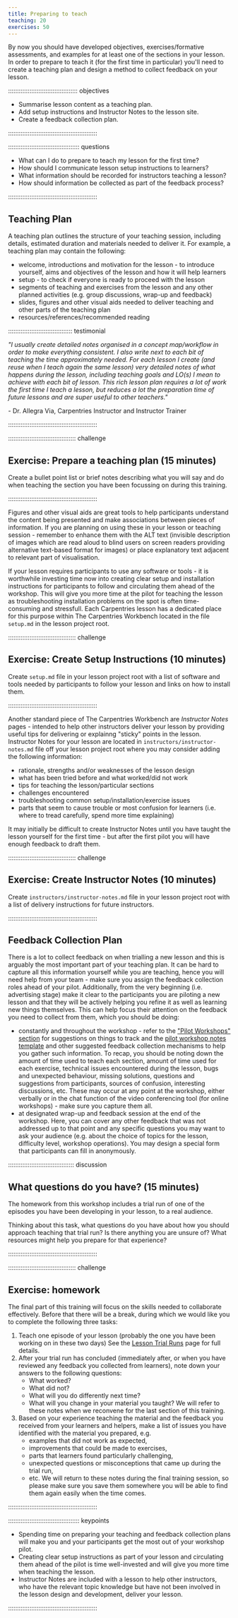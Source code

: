 ```yaml
---
title: Preparing to teach
teaching: 20
exercises: 50
---
```


By now you should have developed objectives, exercises/formative assessments,
and examples for at least one of the sections in your lesson. In order to prepare to teach it (for the first time in particular) you'll need to create a teaching plan and design a method to collect feedback on your lesson.


::::::::::::::::::::::::::::::::::::::: objectives

- Summarise lesson content as a teaching plan.
- Add setup instructions and Instructor Notes to the lesson site.
- Create a feedback collection plan.

::::::::::::::::::::::::::::::::::::::::::::::::::

:::::::::::::::::::::::::::::::::::::::: questions

- What can I do to prepare to teach my lesson for the first time?
- How should I communicate lesson setup instructions to learners?
- What information should be recorded for instructors teaching a lesson?
- How should information be collected as part of the feedback process?

::::::::::::::::::::::::::::::::::::::::::::::::::

## Teaching Plan

A teaching plan outlines the structure of your teaching session, including details, estimated duration and materials needed to deliver it. For example, a teaching plan may contain the following:

- welcome, introductions and motivation for the lesson - to introduce yourself, aims and objectives of the lesson and how it will help learners
- setup - to check if everyone is ready to proceed with the lesson
- segments of teaching and exercises from the lesson and any other planned activities (e.g. group discussions, wrap-up and feedback)
- slides, figures and other visual aids needed to deliver teaching and other parts of the teaching plan 
- resources/references/recommended reading

::::::::::::::::::::::::::::::::::::  testimonial

*"I usually create detailed notes organised in a concept map/workflow in order to make everything consistent.
I also write next to each bit of teaching the time approximately needed.
For each lesson I create (and reuse when I teach again the same lesson)
very detailed notes of what happens during the lesson,
including teaching goals and LO(s) I mean to achieve with each bit of lesson.
This rich lesson plan requires a lot of work the first time I teach a lesson,
but reduces a lot the preparation time of future lessons and are super useful to other teachers."*

\- Dr. Allegra Via, Carpentries Instructor and Instructor Trainer

::::::::::::::::::::::::::::::::::::::::::::::::::


::::::::::::::::::::::::::::::::::::::  challenge

## Exercise: Prepare a teaching plan (15 minutes)

Create a bullet point list or brief notes describing
what you will say and do when teaching the section you have been focussing on
during this training.

::::::::::::::::::::::::::::::::::::::::::::::::::

Figures and other visual aids are great tools to help participants understand the content being presented and make associations between pieces of information. If you are planning on using these in your lesson or teaching session - remember to enhance them with the ALT text (invisible description of images which are read aloud to blind users on screen readers providing alternative text-based format for images) or place explanatory text adjacent to relevant part of visualisation.
  
If your lesson requires participants to use any software or tools - it is worthwhile investing time now into creating clear setup and installation instructions for participants to follow and circulating them ahead of the workshop. This will give you more time at the pilot for teaching the lesson as troubleshooting installation problems on the spot is often time-consuming and stressfull. Each Carpentries lesson has a dedicated place for this purpose within The Carpentries Workbench located in the file `setup.md` in the lesson project root. 

::::::::::::::::::::::::::::::::::::::  challenge

## Exercise: Create Setup Instructions (10 minutes)

Create `setup.md` file in your lesson project root with a list of software and tools needed by participants to follow your lesson and links on how to install them.

::::::::::::::::::::::::::::::::::::::::::::::::::

Another standard piece of The Carpentries Workbench are *Instructor Notes* pages - intended to help other instructors deliver your lesson by providing useful tips for delivering or explainng "sticky" points in the lesson. Instructor Notes for your lesson are located in `instructors/instructor-notes.md` file off your lesson project root where you may consider adding the following information:

- rationale, strengths and/or weaknesses of the lesson design
- what has been tried before and what worked/did not work
- tips for teaching the lesson/particular sections
- challenges encountered
- troubleshooting common setup/installation/exercise issues 
- parts that seem to cause trouble or most confusion for learners (i.e. where to tread carefully, spend more time explaining)
    
It may initially be difficult to create Instructor Notes until you have taught the lesson yourself for the first time - but after the first pilot you will have enough feedback to draft them.

::::::::::::::::::::::::::::::::::::::  challenge

## Exercise: Create Instructor Notes (10 minutes)

Create `instructors/instructor-notes.md` file in your lesson project root with a list of delivery instructions for future instructors.

::::::::::::::::::::::::::::::::::::::::::::::::::

## Feedback Collection Plan

There is a lot to collect feedback on when trialling a new lesson and this is arguably the most important part of your teaching plan. It can be hard to capture all this information yourself while you are teaching, hence you will need help from your team - make sure you assign the feedback collection roles ahead of your pilot. Additionally, from the very beginning (i.e. advertising stage) make it clear to the participants you are piloting a new lesson and that they will be actively helping you refine it as well as learning new things themselves. This can help focus their attention on the feedback you need to collect from them, which you should be doing:

- constantly and throughout the workshop - refer to the ["Pilot Workshops" section](17-operations.md#pilot-workshops) for suggestions on things to track and the [pilot workshop notes template](pilot-notes-template) and other suggested feedback collection mechanisms to help you gather such information. To recap, you should be noting down the amount of time used to teach each section, amount of time used for each exercise, technical issues encountered during the lesson, bugs and unexpected behaviour, missing solutions, questions and suggestions from participants, sources of confusion, interesting discussions, etc. These may occur at any point at the workshop, either verbally or in the chat function of the video conferencing tool (for online workshops) - make sure you capture them all.
- at designated wrap-up and feedback session at the end of the workshop. Here, you can cover any other feedback that was not addressed up to that point and any specific questions you may want to ask your audience (e.g. about the choice of topics for the lesson, difficulty level, workshop operations). You may design a special form that participants can fill in anonymously.


:::::::::::::::::::::::::::::::::::::  discussion

## What questions do you have? (15 minutes)

The homework from this workshop includes a trial run of one of the episodes
you have been developing in your lesson, to a real audience.

Thinking about this task, what questions do you have about how you should
approach teaching that trial run?
Is there anything you are unsure of?
What resources might help you prepare for that experience?


::::::::::::::::::::::::::::::::::::::::::::::::::

::::::::::::::::::::::::::::::::::::::  challenge

## Exercise: homework

The final part of this training will focus on the skills needed to collaborate
effectively. Before that there will be a break,
during which we would like you to complete the following three tasks:

1. Teach one episode of your lesson (probably the one you have been working on in these two days)
   See the [Lesson Trial Runs](../learners/trial-runs.md) page for full details.
2. After your trial run has concluded
   (immediately after, or when you have reviewed any feedback you collected from learners),
   note down your answers to the following questions:
   - What worked?
   - What did not?
   - What will you do differently next time?
   - What will you change in your material you taught?
     We will refer to these notes when we reconvene for the last section of this training.
3. Based on your experience teaching the material and the feedback you received from your learners and helpers,
   make a list of issues you have identified with the material you prepared, e.g.
   - examples that did not work as expected,
   - improvements that could be made to exercises,
   - parts that learners found particularly challenging,
   - unexpected questions or misconceptions that came up during the trial run,
   - etc.
     We will return to these notes during the final training session,
     so please make sure you save them somewhere you will be able to find them again easily when the time comes.
     

::::::::::::::::::::::::::::::::::::::::::::::::::



:::::::::::::::::::::::::::::::::::::::: keypoints

- Spending time on preparing your teaching and feedback collection plans will make you and your participants get the most out of your workshop pilot.
- Creating clear setup instructions as part of your lesson and circulating them ahead of the pilot is time well-invested and will give you more time when teaching the lesson.
- Instructor Notes are included with a lesson to help other instructors, who have the relevant topic knowledge but have not been involved in the lesson design and development, deliver your lesson. 

::::::::::::::::::::::::::::::::::::::::::::::::::


